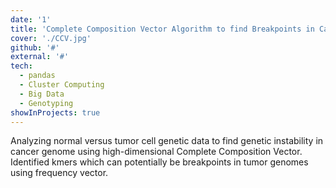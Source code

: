 ```yaml
---
date: '1'
title: 'Complete Composition Vector Algorithm to find Breakpoints in Cancer Genomes'
cover: './CCV.jpg'
github: '#'
external: '#'
tech:
  - pandas
  - Cluster Computing
  - Big Data
  - Genotyping
showInProjects: true
---
```


Analyzing normal versus tumor cell genetic data to find genetic instability in cancer genome using high-dimensional Complete Composition Vector. Identified kmers which can potentially be breakpoints in tumor genomes using frequency vector.